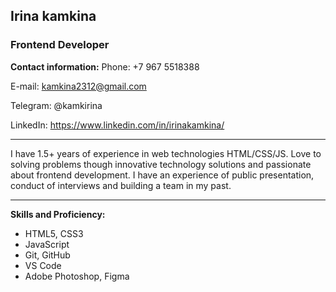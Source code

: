 ## Irina kamkina

### Frontend Developer

**Contact information:**
Phone: +7 967 5518388

E-mail: kamkina2312@gmail.com

Telegram: @kamkirina

LinkedIn: https://www.linkedin.com/in/irinakamkina/

---

I have 1.5+ years of experience in web technologies HTML/CSS/JS. Love to solving
problems though innovative technology solutions and passionate about frontend development. I have
an experience of public presentation, conduct of interviews and building a team in my past.

---

**Skills and Proficiency:**

- HTML5, CSS3
- JavaScript
- Git, GitHub
- VS Code
- Adobe Photoshop, Figma
